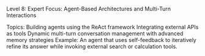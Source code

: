 Level 8: Expert
Focus: Agent-Based Architectures and Multi-Turn Interactions

Topics:
Building agents using the ReAct framework
Integrating external APIs as tools
Dynamic multi-turn conversation management with advanced memory strategies
Example: An agent that uses self-feedback to iteratively refine its answer while invoking external search or calculation tools.

